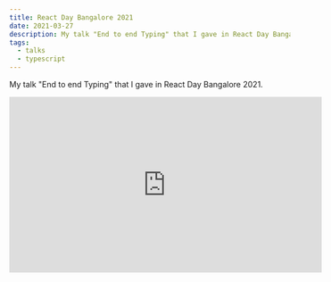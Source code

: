 ```yaml
---
title: React Day Bangalore 2021
date: 2021-03-27
description: My talk "End to end Typing" that I gave in React Day Bangalore 2021.
tags:
  - talks
  - typescript
---
```


My talk "End to end Typing" that I gave in React Day Bangalore 2021.

<iframe width="560" height="315" src="https://www.youtube.com/embed/bDyimTh3iDs" title="YouTube video player" frameborder="0" allow="accelerometer; autoplay; clipboard-write; encrypted-media; gyroscope; picture-in-picture" allowfullscreen></iframe>
